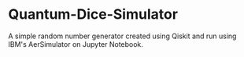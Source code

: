 # Quantum-Dice-Simulator
A simple random number generator created using Qiskit and run using IBM's AerSimulator on Jupyter Notebook.
